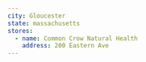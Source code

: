 ```yaml
---
city: Gloucester
state: massachusetts
stores:
  - name: Common Crow Natural Health
    address: 200 Eastern Ave
---
```

